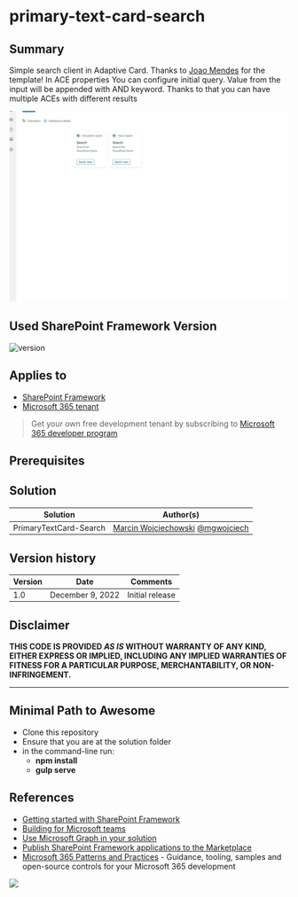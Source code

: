# primary-text-card-search

## Summary

Simple search client in Adaptive Card. Thanks to [Joao Mendes](https://github.com/joaojmendes) for the template!
In ACE properties You can configure initial query. Value from the input will be appended with AND keyword. Thanks to that you can have multiple ACEs with different results

![picture of the solution in action, if possible](resources\Demo.gif)

## Used SharePoint Framework Version

![version](https://img.shields.io/badge/version-1.16-green.svg)

## Applies to

- [SharePoint Framework](https://aka.ms/spfx)
- [Microsoft 365 tenant](https://docs.microsoft.com/en-us/sharepoint/dev/spfx/set-up-your-developer-tenant)

> Get your own free development tenant by subscribing to [Microsoft 365 developer program](http://aka.ms/o365devprogram)

## Prerequisites

## Solution

| Solution    | Author(s)                                               |
| ----------- | ------------------------------------------------------- |
| PrimaryTextCard-Search | [Marcin Wojciechowski](https://github.com/mgwojciech) [@mgwojciech](https://twitter.com/mgwojciech)  |

## Version history

| Version | Date             | Comments        |
| ------- | ---------------- | --------------- |
| 1.0     | December 9, 2022 | Initial release |

## Disclaimer

**THIS CODE IS PROVIDED _AS IS_ WITHOUT WARRANTY OF ANY KIND, EITHER EXPRESS OR IMPLIED, INCLUDING ANY IMPLIED WARRANTIES OF FITNESS FOR A PARTICULAR PURPOSE, MERCHANTABILITY, OR NON-INFRINGEMENT.**

---

## Minimal Path to Awesome

- Clone this repository
- Ensure that you are at the solution folder
- in the command-line run:
  - **npm install**
  - **gulp serve**

## References

- [Getting started with SharePoint Framework](https://docs.microsoft.com/en-us/sharepoint/dev/spfx/set-up-your-developer-tenant)
- [Building for Microsoft teams](https://docs.microsoft.com/en-us/sharepoint/dev/spfx/build-for-teams-overview)
- [Use Microsoft Graph in your solution](https://docs.microsoft.com/en-us/sharepoint/dev/spfx/web-parts/get-started/using-microsoft-graph-apis)
- [Publish SharePoint Framework applications to the Marketplace](https://docs.microsoft.com/en-us/sharepoint/dev/spfx/publish-to-marketplace-overview)
- [Microsoft 365 Patterns and Practices](https://aka.ms/m365pnp) - Guidance, tooling, samples and open-source controls for your Microsoft 365 development
<img src="https://pnptelemetry.azurewebsites.net/sp-dev-fx-aces/samples/PrimaryTextCard-Search" />
